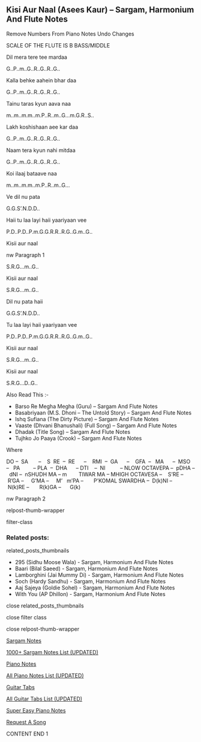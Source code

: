 
## Kisi Aur Naal (Asees Kaur) – Sargam, Harmonium And Flute Notes

Remove Numbers From Piano Notes
Undo Changes

SCALE OF THE FLUTE IS B BASS/MIDDLE

Dil mera tere tee mardaa

G..P..m..G..R..G..R..G..

Kalla behke aahein bhar daa

G..P..m..G..R..G..R..G..

Tainu taras kyun aava naa

m..m..m.m..m.P..R..m..G…m.G.R..S..

Lakh koshishaan aee kar daa

G..P..m..G..R..G..R..G..

Naam tera kyun nahi mitdaa

G..P..m..G..R..G..R..G..

Koi ilaaj bataave naa

m..m..m.m..m.P..R..m..G…

Ve dil nu pata

G.G.S’.N.D.D..

Haii tu laa layi haii yaariyaan vee

P.D..P.D..P.m.G.G.R.R..R.G..G.m..G..

Kisii aur naal

nw Paragraph 1

S.R.G…m..G..

Kisii aur naal

S.R.G…m..G..

Dil nu pata haii

G.G.S’.N.D.D..

Tu laa layi haii yaariyaan vee

P.D..P.D..P.m.G.G.R.R..R.G..G.m..G..

Kisii aur naal

S.R.G…m..G..

Kisii aur naal

S.R.G…D..G..



Also Read This :-



* Barso Re Megha Megha (Guru) – Sargam And Flute Notes
* Basabriyaan (M.S. Dhoni – The Untold Story) – Sargam And Flute Notes
* Ishq Sufiana (The Dirty Picture) – Sargam And Flute Notes
* Vaaste (Dhvani Bhanushali) (Full Song) – Sargam And Flute Notes
* Dhadak (Title Song) – Sargam And Flute Notes
* Tujhko Jo Paaya (Crook) – Sargam And Flute Notes

Where



DO –  SA       –    S  RE  –  RE      –    RMI  –  GA      –    GFA  –   MA      –  MSO  –   PA         – PLA  –  DHA      – DTI    –  NI          – NLOW OCTAVEPA –  pDHA –  dNI –  nSHUDH MA – m        TIWAR MA – MHIGH OCTAVESA –    S’RE –     R’GA –     G’MA –     M’   m’PA –       P’KOMAL SWARDHA –  D(k)NI –       N(k)RE –       R(k)GA –      G(k)

nw Paragraph 2



relpost-thumb-wrapper

filter-class

### Related posts:

related_posts_thumbnails

* 295 (Sidhu Moose Wala) - Sargam, Harmonium And Flute Notes
* Baari (Bilal Saeed) - Sargam, Harmonium And Flute Notes
* Lamborghini (Jai Mummy Di) - Sargam, Harmonium And Flute Notes
* Soch (Hardy Sandhu) - Sargam, Harmonium And Flute Notes
* Aaj Sajeya (Goldie Sohel) - Sargam, Harmonium And Flute Notes
* With You (AP Dhillon) - Sargam, Harmonium And Flute Notes

close related_posts_thumbnails

close filter class

close relpost-thumb-wrapper

[Sargam Notes](https://www.notationsworld.com/sargam-notes.html)

[1000+ Sargam Notes List (UPDATED)](https://www.notationsworld.com/all-songs-list-sargam-notes.html)

[Piano Notes](https://www.notationsworld.com/piano-notes.html)

[All Piano Notes List (UPDATED)](https://www.notationsworld.com/all-songs-list-piano-notes.html)

[Guitar Tabs](https://www.notationsworld.com/guitar-tabs.html)

[All Guitar Tabs List (UPDATED)](https://www.notationsworld.com/all-songs-list-guitar-tabs.html)

[Super Easy Piano Notes](https://studywall.in/)

[Request A Song](https://www.notationsworld.com/request-a-song.html)

CONTENT END 1

